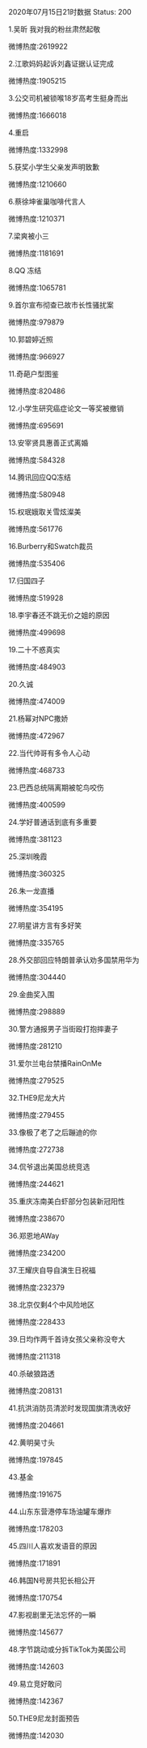 2020年07月15日21时数据
Status: 200

1.吴昕 我对我的粉丝肃然起敬

微博热度:2619922

2.江歌妈妈起诉刘鑫证据认证完成

微博热度:1905215

3.公交司机被锁喉18岁高考生挺身而出

微博热度:1666018

4.重启

微博热度:1332998

5.获奖小学生父亲发声明致歉

微博热度:1210660

6.蔡徐坤雀巢咖啡代言人

微博热度:1210371

7.梁爽被小三

微博热度:1181691

8.QQ 冻结

微博热度:1065781

9.首尔宣布彻查已故市长性骚扰案

微博热度:979879

10.郭碧婷近照

微博热度:966927

11.奇葩户型图鉴

微博热度:820486

12.小学生研究癌症论文一等奖被撤销

微博热度:695691

13.安宰贤具惠善正式离婚

微博热度:584328

14.腾讯回应QQ冻结

微博热度:580948

15.权珉娥取关雪炫澯美

微博热度:561776

16.Burberry和Swatch裁员

微博热度:535406

17.归国四子

微博热度:519928

18.李宇春还不跳无价之姐的原因

微博热度:499698

19.二十不惑真实

微博热度:484903

20.久诚

微博热度:474009

21.杨幂对NPC撒娇

微博热度:472967

22.当代帅哥有多令人心动

微博热度:468733

23.巴西总统隔离期被鸵鸟咬伤

微博热度:400599

24.学好普通话到底有多重要

微博热度:381123

25.深圳晚霞

微博热度:360325

26.朱一龙直播

微博热度:354195

27.明星讲方言有多好笑

微博热度:335765

28.外交部回应特朗普承认劝多国禁用华为

微博热度:304440

29.金曲奖入围

微博热度:298889

30.警方通报男子当街殴打抱摔妻子

微博热度:281210

31.爱尔兰电台禁播RainOnMe

微博热度:279525

32.THE9尼龙大片

微博热度:279455

33.像极了老了之后蹦迪的你

微博热度:272738

34.侃爷退出美国总统竞选

微博热度:244621

35.重庆冻南美白虾部分包装新冠阳性

微博热度:238670

36.郑恩地AWay

微博热度:234200

37.王耀庆自导自演生日祝福

微博热度:232379

38.北京仅剩4个中风险地区

微博热度:228433

39.日均作两千首诗女孩父亲称没夸大

微博热度:211318

40.杀破狼路透

微博热度:208131

41.抗洪消防员清淤时发现国旗清洗收好

微博热度:204661

42.黄明昊寸头

微博热度:197845

43.基金

微博热度:191675

44.山东东营港停车场油罐车爆炸

微博热度:178203

45.四川人喜欢发语音的原因

微博热度:171891

46.韩国N号房共犯长相公开

微博热度:170754

47.影视剧里无法忘怀的一瞬

微博热度:145677

48.字节跳动或分拆TikTok为美国公司

微博热度:142603

49.易立竞好敢问

微博热度:142367

50.THE9尼龙封面预告

微博热度:142030

